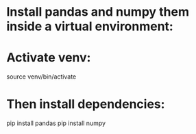 # Install pandas and numpy them inside a virtual environment:
# Activate venv:
source venv/bin/activate

# Then install dependencies:
pip install pandas
pip install numpy
